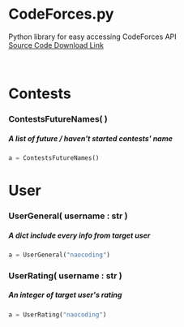 # CodeForces.py
Python library for easy accessing CodeForces API <br>
[Source Code Download Link](https://naocoding.github.io/CodeForces.py/CodeForces.py)

<br>

<h1>Contests</h1>
<h3>ContestsFutureNames( ) </h3>
<h5>A list of future / haven't started contests' name</h5>

```py
a = ContestsFutureNames()  
```

<h1>User</h1>
<h3>UserGeneral( username : str )</h3>
<h5>A dict include every info from target user</h5>

```py
a = UserGeneral("naocoding")
```

<h3>UserRating( username : str )</h3>
<h5>An integer of target user's rating</h5>

```py
a = UserRating("naocoding") 
```
